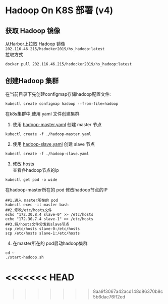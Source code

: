 ﻿# Hadoop On K8S 部署 (v4)

## 获取 Hadoop 镜像
从Harbor上拉取 Hadoop 镜像 `202.116.46.215/hsdocker2019/hs_hadoop:latest`   
拉取方式
```
docker pull 202.116.46.215/hsdocker2019/hs_hadoop:latest  
```

## 创建Hadoop 集群
在当前目录下先创建configmap存储hadoop配置文件:
```
kubectl create configmap hadoop --from-file=hadoop  
```


在k8s集群中,使用 yaml 文件创建集群
1. 使用 [hadoop-master.yaml](./hadoop-master.yaml) 创建 master 节点
```
kubectl create -f ./hadoop-master.yaml
```
2. 使用 [hadoop-slave.yaml](./hadoop-slave.yaml) 创建 slave 节点
```
kubectl create -f ./hadoop-slave.yaml  
```
3. 修改 hosts  
查看各hadoop节点的ip
```
kubectl get pod -o wide
```
在hadoop-master所在的 pod 修改hadoop节点的IP
```
##1.进入 master所在的 pod
kubectl exec -it master bash
##2.修改/etc/hosts文件  
echo "172.30.8.4 slave-0" >> /etc/hosts
echo "172.30.7.4 slave-1" >> /etc/hosts
##3.将/hosts文件分发到slave节点
scp /etc/hosts slave-0:/etc/hosts
scp /etc/hosts slave-1:/etc/hosts
```
4. 在master所在的 pod启动hadoop集群
```
cd ~
./start-hadoop.sh
```  

<<<<<<< HEAD
=======



>>>>>>> 8aa9f3067a42acd148d86370b8c5b6dac76ff2ed
